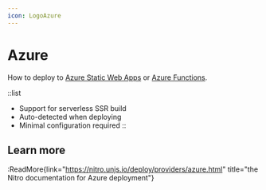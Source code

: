 ```yaml
---
icon: LogoAzure
---
```


# Azure

How to deploy to [Azure Static Web Apps](https://azure.microsoft.com/en-us/services/app-service/static/) or [Azure Functions](https://azure.microsoft.com/en-us/services/functions).

::list

- Support for serverless SSR build
- Auto-detected when deploying
- Minimal configuration required
::

## Learn more

:ReadMore{link="https://nitro.unjs.io/deploy/providers/azure.html" title="the Nitro documentation for Azure deployment"}
